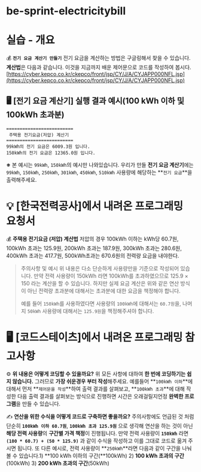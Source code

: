 # be-sprint-electricitybill

# **실습 - 개요**

💰 **`전기 요금 계산기 만들기`**
전기 요금을 계산하는 방법은 구글링해서 찾을 수 있습니다. **계산법**은 다음과 같습니다. 이것을 지금까지 배운 제어문으로 코드를 작성하여 봅시다.
[https://cyber.kepco.co.kr/ckepco/front/jsp/CY/J/A/CYJAPP000NFL.jsp](https://cyber.kepco.co.kr/ckepco/front/jsp/CY/J/A/CYJAPP000NFL.jsp)

## **🖥 [전기 요금 계산기] 실행 결과 예시(100 kWh 이하 및 100kWh 초과분)**

```
=========================
 주택용 전기요금(저압) 계산기
=========================
99kWh의 전기 요금은 6009.3원 입니다.
150kWh의 전기 요금은 12365.0원 입니다.
```

**※** 본 예시는 `99kWh`, `150kWh`의 예시만 나와있습니다.
우리가 만들 **전기 요금 계산기**에는 `99kWh`, `150kWh`, `250kWh`, `301kWh`, `450kWh`, `510kWh` 사용량에 해당하는 **`전기 요금`**을 출력해주세요.

# **💡 [한국전력공사]에서 내려온 프로그래밍 요청서**

💰 **주택용 전기요금 (저압) 계산법**
저압의 경우 100kWh 이하는 kWh당 60.7원, 100kWh 초과는 125.9원, 200kWh 초과는 187.9원, 300kWh 초과는 280.6원, 400kWh 초과는 417.7원, 500kWh초과는 670.6원의 전력량 요금을 내야한다.

> 주의사항 및 예시
> 위 내용은 다소 단순하게 사용량만을 기준으로 작성되어 있습니다.
> 만약 전력 사용량이 150kWh 라면 100kWh를 초과하였으므로 125.9 × 150 라는 계산을 할 수 있습니다.
> 하지만 실제 요금 계산은 위와 같은 연산 방식이 아닌 전력량 초과분에 대해서는 초과분에 대한 요금을 책정해야 합니다.
>
> 예를 들어 `150kWh`를 사용하였다면 사용량의 `100kWh`에 대해서는 `60.7원`을, 나머지 `50kWh` 사용량에 대해서는 `125.9원`을 책정해주셔야 합니다.

# **🖥️ [코드스테이츠]에서 내려온 프로그래밍 참고사항**

⚙ **위 내용은 어떻게 코딩할 수 있을까요?**
위 모든 사항에 대하여 **한 번에 코딩하기는 쉽지 않습니다.** 그러므로 **가장 쉬운경우 부터 작성**해주세요. 예를들어 **`100kWh 이하`**에 대해서 먼저 **`제어문을 작성`**하여 출력 결과를 살펴보고, **`100kWh 초과`**에 대해 작성한 다음 출력 결과를 살펴보는 방식으로 진행하면 시간은 오래걸릴지언정 **완벽한 프로그램**을 만들 수 있습니다.

✍️ **연산을 위한 수식을 어떻게 코드로 구축하면 좋을까요?**
주의사항에도 언급된 것 처럼 단순히 **`100kWh 이하 60.7원`**, **`100kWh 초과 125.9원`** 으로 생각해 연산을 하는 것이 아닌 **해당 전력 사용량**의 **구간별 가격 책정**이 진행됩니다.
만약 전력 사용량이 **`150kWh`** 라면 **`(100 * 60.7) + (50 * 125.9)`** 과 같이 수식을 작성하고 이를 그대로 코드로 옮겨 주시면 됩니다.
또 다른 예시로, 전력 사용량이 **`250kWh`**라면 다음과 같이 구간을 나눠 볼 수 있습니다.1) **100 kWh 이하의 구간(**100kWh) 2) **100 kWh 초과의 구간**(100kWh) 3) **200 kWh 초과의 구간**(50kWh)
